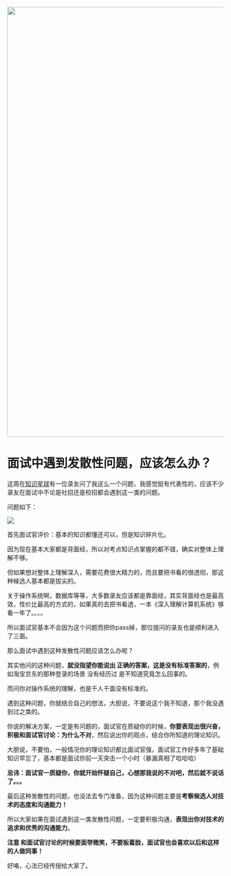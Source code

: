 <p align="center">
<a href="https://mp.weixin.qq.com/s/QVF6upVMSbgvZy8lHZS3CQ" target="_blank">
  <img src="https://code-thinking-1253855093.file.myqcloud.com/pics/20210924105952.png" width="1000"/>
</a>

# 面试中遇到发散性问题，应该怎么办？

这周在[知识星球](https://mp.weixin.qq.com/s/QVF6upVMSbgvZy8lHZS3CQ)有一位录友问了我这么一个问题，我感觉挺有代表性的，应该不少录友在面试中不论是社招还是校招都会遇到这一类的问题。

问题如下：

![](https://gitee.com/programmercarl/pics/raw/master/pic1/20210529183636.png)

首先面试官评价：基本的知识都懂还可以，但是知识碎片化。

因为现在基本大家都是背面经，所以对考点知识点掌握的都不错，确实对整体上理解不够。

但如果想对整体上理解深入，需要花费很大精力的，而且要把书看的很透彻，那这种候选人基本都是拔尖的。

关于操作系统啊，数据库等等，大多数录友应该都是靠面经，其实背面经也是最高效，性价比最高的方式的，如果真的去把书看透，一本《深入理解计算机系统》够看一年了。。。。

所以面试官基本不会因为这个问题而把你pass掉，那位提问的录友也是顺利进入了三面。

那么面试中遇到这种发散性问题应该怎么办呢？

其实他问的这种问题，**就没指望你能说出 正确的答案，这是没有标准答案的**，例如淘宝京东的那种登录的场景 没有经历过 是不知道究竟怎么回事的。

而问你对操作系统的理解，也是千人千面没有标准的。

遇到这种问题，你就结合自己的想法，大胆说，不要说这个我不知道，那个我没遇到过之类的。

你说的解决方案，一定是有问题的，面试官在质疑你的时候，**你要表现出很兴奋，积极和面试官讨论：为什么不对**，然后说出你的观点，结合你所知道的理论知识。

大胆说，不要怕，一般情况你的理论知识都比面试官强，面试官工作好多年了基础知识早忘了，基本都是面试你前一天突击一个小时（暴漏真相了哈哈哈）

**忌讳：面试官一质疑你，你就开始怀疑自己，心想那我说的不对吧，然后就不说话了。。。**

最后这种发散性的问题，也没法去专门准备，因为这种问题主要是**考察候选人对技术的态度和沟通能力！**

所以大家如果在面试遇到这一类发散性问题，一定要积极沟通，**表现出你对技术的追求和优秀的沟通能力**。

**注意 和面试官讨论的时候要面带微笑，不要板着脸，面试官也会喜欢以后和这样的人做同事！**

好咯，心法已经传授给大家了。


